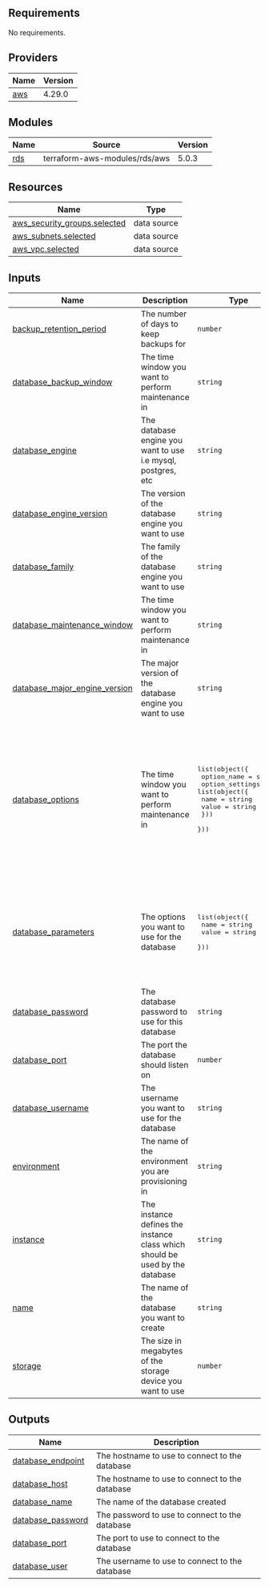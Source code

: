 <!-- BEGIN_TF_DOCS -->
## Requirements

No requirements.

## Providers

| Name | Version |
|------|---------|
| <a name="provider_aws"></a> [aws](#provider\_aws) | 4.29.0 |

## Modules

| Name | Source | Version |
|------|--------|---------|
| <a name="module_rds"></a> [rds](#module\_rds) | terraform-aws-modules/rds/aws | 5.0.3 |

## Resources

| Name | Type |
|------|------|
| [aws_security_groups.selected](https://registry.terraform.io/providers/hashicorp/aws/latest/docs/data-sources/security_groups) | data source |
| [aws_subnets.selected](https://registry.terraform.io/providers/hashicorp/aws/latest/docs/data-sources/subnets) | data source |
| [aws_vpc.selected](https://registry.terraform.io/providers/hashicorp/aws/latest/docs/data-sources/vpc) | data source |

## Inputs

| Name | Description | Type | Default | Required |
|------|-------------|------|---------|:--------:|
| <a name="input_backup_retention_period"></a> [backup\_retention\_period](#input\_backup\_retention\_period) | The number of days to keep backups for | `number` | `1` | no |
| <a name="input_database_backup_window"></a> [database\_backup\_window](#input\_database\_backup\_window) | The time window you want to perform maintenance in | `string` | `"01:00-03:00"` | no |
| <a name="input_database_engine"></a> [database\_engine](#input\_database\_engine) | The database engine you want to use i.e mysql, postgres, etc | `string` | `"mysql"` | no |
| <a name="input_database_engine_version"></a> [database\_engine\_version](#input\_database\_engine\_version) | The version of the database engine you want to use | `string` | `"5.7.33"` | no |
| <a name="input_database_family"></a> [database\_family](#input\_database\_family) | The family of the database engine you want to use | `string` | `"mysql5.7"` | no |
| <a name="input_database_maintenance_window"></a> [database\_maintenance\_window](#input\_database\_maintenance\_window) | The time window you want to perform maintenance in | `string` | `"Mon:04:00-Mon:06:00"` | no |
| <a name="input_database_major_engine_version"></a> [database\_major\_engine\_version](#input\_database\_major\_engine\_version) | The major version of the database engine you want to use | `string` | `"5.7"` | no |
| <a name="input_database_options"></a> [database\_options](#input\_database\_options) | The time window you want to perform maintenance in | <pre>list(object({<br>    option_name = string<br>    option_settings = list(object({<br>      name  = string<br>      value = string<br>    }))<br>  }))</pre> | <pre>[<br>  {<br>    "option_name": "MARIADB_AUDIT_PLUGIN",<br>    "option_settings": [<br>      {<br>        "name": "SERVER_AUDIT_FILE_ROTATIONS",<br>        "value": "37"<br>      },<br>      {<br>        "name": "SERVER_AUDIT_EVENTS",<br>        "value": "CONNECT"<br>      }<br>    ]<br>  }<br>]</pre> | no |
| <a name="input_database_parameters"></a> [database\_parameters](#input\_database\_parameters) | The options you want to use for the database | <pre>list(object({<br>    name  = string<br>    value = string<br>  }))</pre> | <pre>[<br>  {<br>    "name": "character_set_client",<br>    "value": "utf8mb4"<br>  },<br>  {<br>    "name": "character_set_server",<br>    "value": "utf8mb4"<br>  }<br>]</pre> | no |
| <a name="input_database_password"></a> [database\_password](#input\_database\_password) | The database password to use for this database | `string` | `""` | no |
| <a name="input_database_port"></a> [database\_port](#input\_database\_port) | The port the database should listen on | `number` | `3306` | no |
| <a name="input_database_username"></a> [database\_username](#input\_database\_username) | The username you want to use for the database | `string` | `"root"` | no |
| <a name="input_environment"></a> [environment](#input\_environment) | The name of the environment you are provisioning in | `string` | n/a | yes |
| <a name="input_instance"></a> [instance](#input\_instance) | The instance defines the instance class which should be used by the database | `string` | `"db.t3.medium"` | no |
| <a name="input_name"></a> [name](#input\_name) | The name of the database you want to create | `string` | n/a | yes |
| <a name="input_storage"></a> [storage](#input\_storage) | The size in megabytes of the storage device you want to use | `number` | `10` | no |

## Outputs

| Name | Description |
|------|-------------|
| <a name="output_database_endpoint"></a> [database\_endpoint](#output\_database\_endpoint) | The hostname to use to connect to the database |
| <a name="output_database_host"></a> [database\_host](#output\_database\_host) | The hostname to use to connect to the database |
| <a name="output_database_name"></a> [database\_name](#output\_database\_name) | The name of the database created |
| <a name="output_database_password"></a> [database\_password](#output\_database\_password) | The password to use to connect to the database |
| <a name="output_database_port"></a> [database\_port](#output\_database\_port) | The port to use to connect to the database |
| <a name="output_database_user"></a> [database\_user](#output\_database\_user) | The username to use to connect to the database |
<!-- END_TF_DOCS -->

